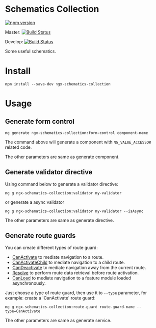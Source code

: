 # Schematics Collection

[![npm version](https://badge.fury.io/js/ngx-schematics-collection.svg)](https://badge.fury.io/js/ngx-schematics-collection)

Master: [![Build Status](https://travis-ci.org/wellwind/ngx-schematics-collection.svg?branch=master)](https://travis-ci.org/wellwind/ngx-schematics-collection)

Develop: [![Build Status](https://travis-ci.org/wellwind/ngx-schematics-collection.svg?branch=develop)](https://travis-ci.org/wellwind/ngx-schematics-collection)

Some useful schematics.

# Install

`npm install --save-dev ngx-schematics-collection`

# Usage

## Generate form control

`ng generate ngx-schematics-collection:form-control component-name`

The command above will generate a component with `NG_VALUE_ACCESSOR` related code.

The other parameters are same as generate component.

## Generate validator directive

Using command below to generate a validator directive:

`ng g ngx-schematics-collection:validator my-validator`

or generate a async validator

`ng g ngx-schematics-collection:validator my-validator --isAsync`

The other parameters are same as generate directive.

## Generate route guards

You can create different types of route guard:

- [CanActivate](https://angular.io/api/router/CanActivate) to mediate navigation to a route.
- [CanActivateChild](https://angular.io/api/router/CanActivateChild) to mediate navigation to a child route.
- [CanDeactivate](https://angular.io/api/router/CanDeactivate) to mediate navigation away from the current route.
- [Resolve](https://angular.io/api/router/Resolve) to perform route data retrieval before route activation.
- [CanLoad](https://angular.io/api/router/CanLoad) to mediate navigation to a feature module loaded asynchronously.

Just choose a type of route guard, then use it to `--type` parameter, for example: create a 'CanActivate' route guard:

`ng g ngx-schematics-collection:route-guard route-guard-name --type=CanActivate`

The other parameters are same as generate service.